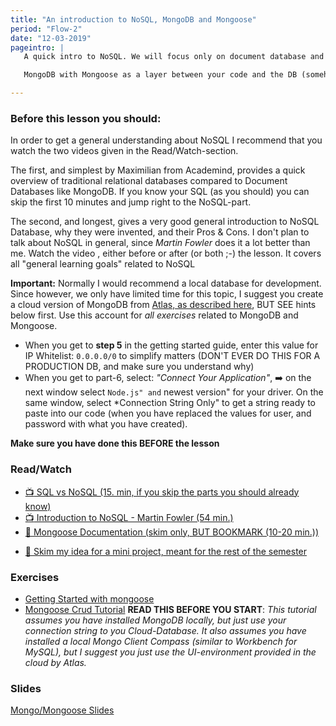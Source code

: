 ```yaml
---
title: "An introduction to NoSQL, MongoDB and Mongoose"
period: "Flow-2"
date: "12-03-2019"
pageintro: | 
   A quick intro to NoSQL. We will focus only on document database and more specifically use.

   MongoDB with Mongoose as a layer between your code and the DB (somehow similar to what you know with JPA).

---
```


### Before this lesson you should:
In order to get a general understanding about NoSQL I recommend that you watch the two videos given in the Read/Watch-section.

The first, and simplest by Maximilian from Academind, provides a quick overview of traditional relational databases compared to Document Databases like MongoDB. If you know your SQL (as you should) you can skip the first 10 minutes and jump right to the NoSQL-part.

The second, and longest, gives a very good general introduction to NoSQL Database, why they were invented, and their Pros & Cons.
I don't plan to talk about NoSQL in general, since _Martin Fowler_ does it a lot better than me. Watch the video , either before or after (or both ;-) the lesson. It covers all "general learning goals" related to NoSQL

**Important:** Normally I would recommend a local database for development. Since however, we only have limited time for this topic, I suggest you create a cloud version of MongoDB from [Atlas, as described here](https://docs.atlas.mongodb.com/getting-started/), BUT SEE hints below first. Use this account for _all exercises_ related to MongoDB and Mongoose. 
- When you get to **step 5** in the getting started guide, enter this value for IP Whitelist: `0.0.0.0/0` to simplify matters (DON'T EVER DO THIS FOR A PRODUCTION DB, and make sure you understand why)
- When you get to part-6, select: *"Connect Your Application"*, :arrow_right: on the next window select `Node.js" and` newest version" for your driver. On the same window, select *Connection String Only" to get a string ready to paste into our code (when you have replaced the values for user, and password with what you have created).

**Make sure you have done this BEFORE the lesson**

### Read/Watch
<!--readings_begin-->
- [:tv: SQL vs NoSQL (15. min, if you skip the parts you should already know)](https://www.youtube.com/watch?v=ZS_kXvOeQ5Y)
- [:tv: Introduction to NoSQL - Martin Fowler (54 min.)](https://www.youtube.com/watch?v=qI_g07C_Q5I)
- [:book: Mongoose Documentation (skim only, BUT BOOKMARK (10-20 min.))](https://mongoosejs.com/docs/guide.html)
<!--readings_end-->
- [:book: Skim my idea for a mini project, meant for the rest of the semester](https://docs.google.com/document/d/15e4a8zho6wdFrBCxYlstGZYlP1wgwjEWM_NYpjcW__0/edit?usp=sharing)

### Exercises
<!--exercises_begin-->
 - [Getting Started with mongoose](https://mongoosejs.com/docs/index.html)
 - [Mongoose Crud Tutorial](https://vegibit.com/mongoose-crud-tutorial/) **READ THIS BEFORE YOU START**: _This tutorial assumes you have installed MongoDB locally, but just use your connection string to you Cloud-Database. It also assumes you have installed a local Mongo Client Compass (similar to Workbench for MySQL), but I suggest you just use the UI-environment provided in the cloud by Atlas._
<!--exercises_end-->

### Slides
[Mongo/Mongoose Slides](http://slides.mydemos.dk/noSQL/mongo_mongoose.html#1)



